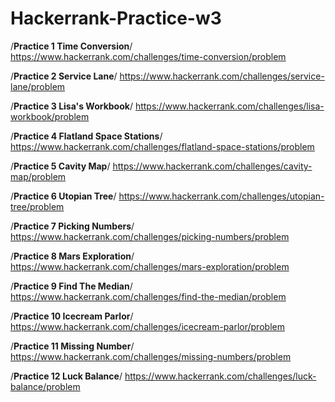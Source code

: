# Hackerrank-Practice-w3

/**Practice 1 Time Conversion**/
https://www.hackerrank.com/challenges/time-conversion/problem

/**Practice 2 Service Lane**/
https://www.hackerrank.com/challenges/service-lane/problem

/**Practice 3 Lisa's Workbook**/
https://www.hackerrank.com/challenges/lisa-workbook/problem

/**Practice 4 Flatland Space Stations**/
https://www.hackerrank.com/challenges/flatland-space-stations/problem

/**Practice 5 Cavity Map**/
https://www.hackerrank.com/challenges/cavity-map/problem

/**Practice 6 Utopian Tree**/
https://www.hackerrank.com/challenges/utopian-tree/problem

/**Practice 7 Picking Numbers**/
https://www.hackerrank.com/challenges/picking-numbers/problem

/**Practice 8 Mars Exploration**/
https://www.hackerrank.com/challenges/mars-exploration/problem

/**Practice 9 Find The Median**/
https://www.hackerrank.com/challenges/find-the-median/problem

/**Practice 10 Icecream Parlor**/
https://www.hackerrank.com/challenges/icecream-parlor/problem

/**Practice 11 Missing Number**/
https://www.hackerrank.com/challenges/missing-numbers/problem

/**Practice 12 Luck Balance**/
https://www.hackerrank.com/challenges/luck-balance/problem
